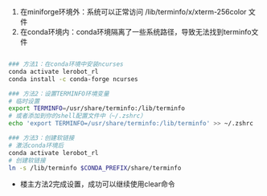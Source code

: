 1. 在miniforge环境外：系统可以正常访问 /lib/terminfo/x/xterm-256color 文件
2. 在conda环境内：conda环境隔离了一些系统路径，导致无法找到terminfo文件
```bash

### 方法1：在conda环境中安装ncurses
conda activate lerobot_rl
conda install -c conda-forge ncurses

### 方法2：设置TERMINFO环境变量
# 临时设置
export TERMINFO=/usr/share/terminfo:/lib/terminfo
# 或者添加到你的shell配置文件中（~/.zshrc）
echo 'export TERMINFO=/usr/share/terminfo:/lib/terminfo' >> ~/.zshrc

### 方法3：创建软链接
# 激活conda环境后
conda activate lerobot_rl
# 创建软链接
ln -s /lib/terminfo $CONDA_PREFIX/share/terminfo
```

* 楼主方法2完成设置，成功可以继续使用clear命令